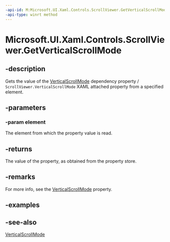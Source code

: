 ```yaml
---
-api-id: M:Microsoft.UI.Xaml.Controls.ScrollViewer.GetVerticalScrollMode(Microsoft.UI.Xaml.DependencyObject)
-api-type: winrt method
---
```


<!-- Method syntax
public Windows.UI.Xaml.Controls.ScrollMode GetVerticalScrollMode(Windows.UI.Xaml.DependencyObject element)
-->

# Microsoft.UI.Xaml.Controls.ScrollViewer.GetVerticalScrollMode

## -description
Gets the value of the [VerticalScrollMode](scrollviewer_verticalscrollmode.md) dependency property / `ScrollViewer.VerticalScrollMode` XAML attached property from a specified element.

## -parameters
### -param element
The element from which the property value is read.

## -returns
The value of the property, as obtained from the property store.

## -remarks
For more info, see the [VerticalScrollMode](scrollviewer_verticalscrollmode.md) property.

## -examples

## -see-also
[VerticalScrollMode](scrollviewer_verticalscrollmode.md)
